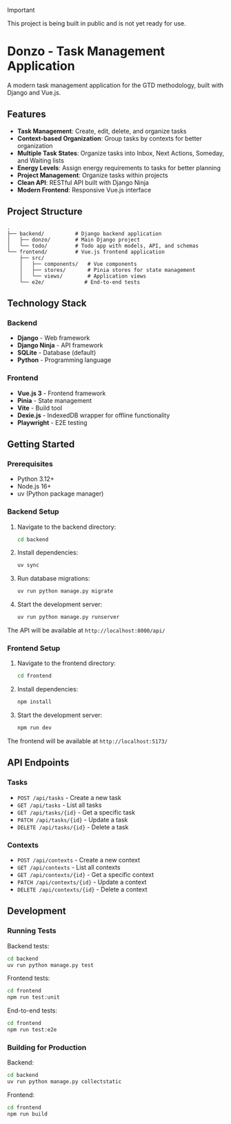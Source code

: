 > [!IMPORTANT]
> This project is being built in public and is not yet ready for use.

# Donzo - Task Management Application

A modern task management application for the GTD methodology, built with Django and Vue.js.

## Features

- **Task Management**: Create, edit, delete, and organize tasks
- **Context-based Organization**: Group tasks by contexts for better organization
- **Multiple Task States**: Organize tasks into Inbox, Next Actions, Someday, and Waiting lists
- **Energy Levels**: Assign energy requirements to tasks for better planning
- **Project Management**: Organize tasks within projects
- **Clean API**: RESTful API built with Django Ninja
- **Modern Frontend**: Responsive Vue.js interface

## Project Structure

```
.
├── backend/          # Django backend application
│   ├── donzo/        # Main Django project
│   └── todo/         # Todo app with models, API, and schemas
└── frontend/         # Vue.js frontend application
    ├── src/
    │   ├── components/   # Vue components
    │   ├── stores/       # Pinia stores for state management
    │   └── views/        # Application views
    └── e2e/             # End-to-end tests
```

## Technology Stack

### Backend
- **Django** - Web framework
- **Django Ninja** - API framework
- **SQLite** - Database (default)
- **Python** - Programming language

### Frontend
- **Vue.js 3** - Frontend framework
- **Pinia** - State management
- **Vite** - Build tool
- **Dexie.js** - IndexedDB wrapper for offline functionality
- **Playwright** - E2E testing

## Getting Started

### Prerequisites
- Python 3.12+
- Node.js 16+
- uv (Python package manager)

### Backend Setup

1. Navigate to the backend directory:
   ```bash
   cd backend
   ```

2. Install dependencies:
   ```bash
   uv sync
   ```

3. Run database migrations:
   ```bash
   uv run python manage.py migrate
   ```

4. Start the development server:
   ```bash
   uv run python manage.py runserver
   ```

The API will be available at `http://localhost:8000/api/`

### Frontend Setup

1. Navigate to the frontend directory:
   ```bash
   cd frontend
   ```

2. Install dependencies:
   ```bash
   npm install
   ```

3. Start the development server:
   ```bash
   npm run dev
   ```

The frontend will be available at `http://localhost:5173/`

## API Endpoints

### Tasks
- `POST /api/tasks` - Create a new task
- `GET /api/tasks` - List all tasks
- `GET /api/tasks/{id}` - Get a specific task
- `PATCH /api/tasks/{id}` - Update a task
- `DELETE /api/tasks/{id}` - Delete a task

### Contexts
- `POST /api/contexts` - Create a new context
- `GET /api/contexts` - List all contexts
- `GET /api/contexts/{id}` - Get a specific context
- `PATCH /api/contexts/{id}` - Update a context
- `DELETE /api/contexts/{id}` - Delete a context

## Development

### Running Tests

Backend tests:
```bash
cd backend
uv run python manage.py test
```

Frontend tests:
```bash
cd frontend
npm run test:unit
```

End-to-end tests:
```bash
cd frontend
npm run test:e2e
```

### Building for Production

Backend:
```bash
cd backend
uv run python manage.py collectstatic
```

Frontend:
```bash
cd frontend
npm run build
```
